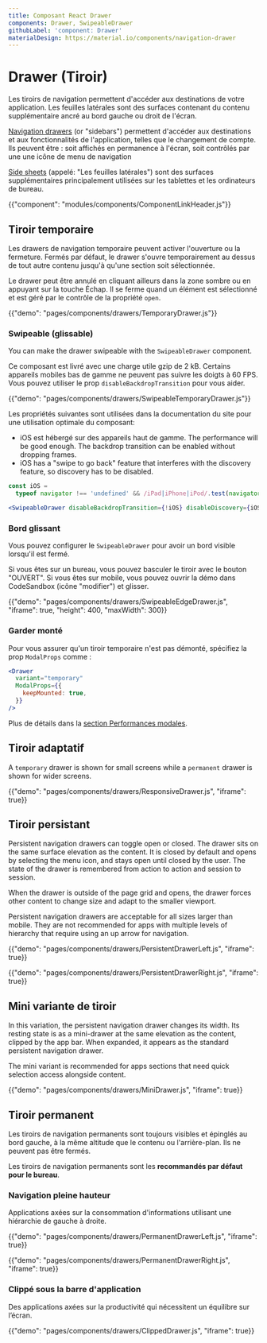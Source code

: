 ```yaml
---
title: Composant React Drawer
components: Drawer, SwipeableDrawer
githubLabel: 'component: Drawer'
materialDesign: https://material.io/components/navigation-drawer
---
```


# Drawer (Tiroir)

<p class="description">Les tiroirs de navigation permettent d'accéder aux destinations de votre application. Les feuilles latérales sont des surfaces contenant du contenu supplémentaire ancré au bord gauche ou droit de l'écran.</p>

[Navigation drawers](https://material.io/design/components/navigation-drawer.html) (or "sidebars") permettent d'accéder aux destinations et aux fonctionnalités de l'application, telles que le changement de compte. Ils peuvent être : soit affichés en permanence à l'écran, soit contrôlés par une une icône de menu de navigation

[Side sheets](https://material.io/design/components/sheets-side.html) (appelé: "Les feuilles latérales") sont des surfaces supplémentaires principalement utilisées sur les tablettes et les ordinateurs de bureau.

{{"component": "modules/components/ComponentLinkHeader.js"}}

## Tiroir temporaire

Les drawers de navigation temporaire peuvent activer l'ouverture ou la fermeture. Fermés par défaut, le drawer s'ouvre temporairement au dessus de tout autre contenu jusqu'à qu'une section soit sélectionnée.

Le drawer peut être annulé en cliquant ailleurs dans la zone sombre ou en appuyant sur la touche Échap. Il se ferme quand un élément est sélectionné et est géré par le contrôle de la propriété `open`.

{{"demo": "pages/components/drawers/TemporaryDrawer.js"}}

### Swipeable (glissable)

You can make the drawer swipeable with the `SwipeableDrawer` component.

Ce composant est livré avec une charge utile gzip de 2 kB. Certains appareils mobiles bas de gamme ne peuvent pas suivre les doigts à 60 FPS. Vous pouvez utiliser le prop `disableBackdropTransition` pour vous aider.

{{"demo": "pages/components/drawers/SwipeableTemporaryDrawer.js"}}

Les propriétés suivantes sont utilisées dans la documentation du site pour une utilisation optimale du composant:

- iOS est hébergé sur des appareils haut de gamme. The performance will be good enough. The backdrop transition can be enabled without dropping frames.
- iOS has a "swipe to go back" feature that interferes with the discovery feature, so discovery has to be disabled.

```jsx
const iOS =
  typeof navigator !== 'undefined' && /iPad|iPhone|iPod/.test(navigator.userAgent);

<SwipeableDrawer disableBackdropTransition={!iOS} disableDiscovery={iOS} />;
```

### Bord glissant

Vous pouvez configurer le `SwipeableDrawer` pour avoir un bord visible lorsqu'il est fermé.

Si vous êtes sur un bureau, vous pouvez basculer le tiroir avec le bouton "OUVERT". Si vous êtes sur mobile, vous pouvez ouvrir la démo dans CodeSandbox (icône "modifier") et glisser.

{{"demo": "pages/components/drawers/SwipeableEdgeDrawer.js", "iframe": true, "height": 400, "maxWidth": 300}}

### Garder monté

Pour vous assurer qu'un tiroir temporaire n'est pas démonté, spécifiez la prop `ModalProps` comme :

```jsx
<Drawer
  variant="temporary"
  ModalProps={{
    keepMounted: true,
  }}
/>
```

Plus de détails dans la [section Performances modales](/components/modal/#performance).

## Tiroir adaptatif

A `temporary` drawer is shown for small screens while a `permanent` drawer is shown for wider screens.

{{"demo": "pages/components/drawers/ResponsiveDrawer.js", "iframe": true}}

## Tiroir persistant

Persistent navigation drawers can toggle open or closed. The drawer sits on the same surface elevation as the content. It is closed by default and opens by selecting the menu icon, and stays open until closed by the user. The state of the drawer is remembered from action to action and session to session.

When the drawer is outside of the page grid and opens, the drawer forces other content to change size and adapt to the smaller viewport.

Persistent navigation drawers are acceptable for all sizes larger than mobile. They are not recommended for apps with multiple levels of hierarchy that require using an up arrow for navigation.

{{"demo": "pages/components/drawers/PersistentDrawerLeft.js", "iframe": true}}

{{"demo": "pages/components/drawers/PersistentDrawerRight.js", "iframe": true}}

## Mini variante de tiroir

In this variation, the persistent navigation drawer changes its width. Its resting state is as a mini-drawer at the same elevation as the content, clipped by the app bar. When expanded, it appears as the standard persistent navigation drawer.

The mini variant is recommended for apps sections that need quick selection access alongside content.

{{"demo": "pages/components/drawers/MiniDrawer.js", "iframe": true}}

## Tiroir permanent

Les tiroirs de navigation permanents sont toujours visibles et épinglés au bord gauche, à la même altitude que le contenu ou l'arrière-plan. Ils ne peuvent pas être fermés.

Les tiroirs de navigation permanents sont les **recommandés par défaut pour le bureau**.

### Navigation pleine hauteur

Applications axées sur la consommation d'informations utilisant une hiérarchie de gauche à droite.

{{"demo": "pages/components/drawers/PermanentDrawerLeft.js", "iframe": true}}

{{"demo": "pages/components/drawers/PermanentDrawerRight.js", "iframe": true}}

### Clippé sous la barre d'application

Des applications axées sur la productivité qui nécessitent un équilibre sur l’écran.

{{"demo": "pages/components/drawers/ClippedDrawer.js", "iframe": true}}
